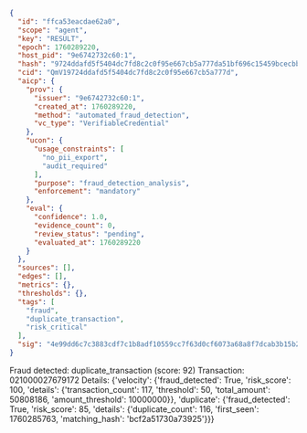 ```json
{
  "id": "ffca53eacdae62a0",
  "scope": "agent",
  "key": "RESULT",
  "epoch": 1760289220,
  "host_pid": "9e6742732c60:1",
  "hash": "9724ddafd5f5404dc7fd8c2c0f95e667cb5a777da51bf696c15459bcecbbed02",
  "cid": "QmV19724ddafd5f5404dc7fd8c2c0f95e667cb5a777d",
  "aicp": {
    "prov": {
      "issuer": "9e6742732c60:1",
      "created_at": 1760289220,
      "method": "automated_fraud_detection",
      "vc_type": "VerifiableCredential"
    },
    "ucon": {
      "usage_constraints": [
        "no_pii_export",
        "audit_required"
      ],
      "purpose": "fraud_detection_analysis",
      "enforcement": "mandatory"
    },
    "eval": {
      "confidence": 1.0,
      "evidence_count": 0,
      "review_status": "pending",
      "evaluated_at": 1760289220
    }
  },
  "sources": [],
  "edges": [],
  "metrics": {},
  "thresholds": {},
  "tags": [
    "fraud",
    "duplicate_transaction",
    "risk_critical"
  ],
  "sig": "4e99dd6c7c3883cdf7c1b8adf10559cc7f63d0cf6073a68a8f7dcab3b15b2d95"
}
```

Fraud detected: duplicate_transaction (score: 92)
Transaction: 021000027679172
Details: {'velocity': {'fraud_detected': True, 'risk_score': 100, 'details': {'transaction_count': 117, 'threshold': 50, 'total_amount': 50808186, 'amount_threshold': 10000000}}, 'duplicate': {'fraud_detected': True, 'risk_score': 85, 'details': {'duplicate_count': 116, 'first_seen': 1760285763, 'matching_hash': 'bcf2a51730a73925'}}}
